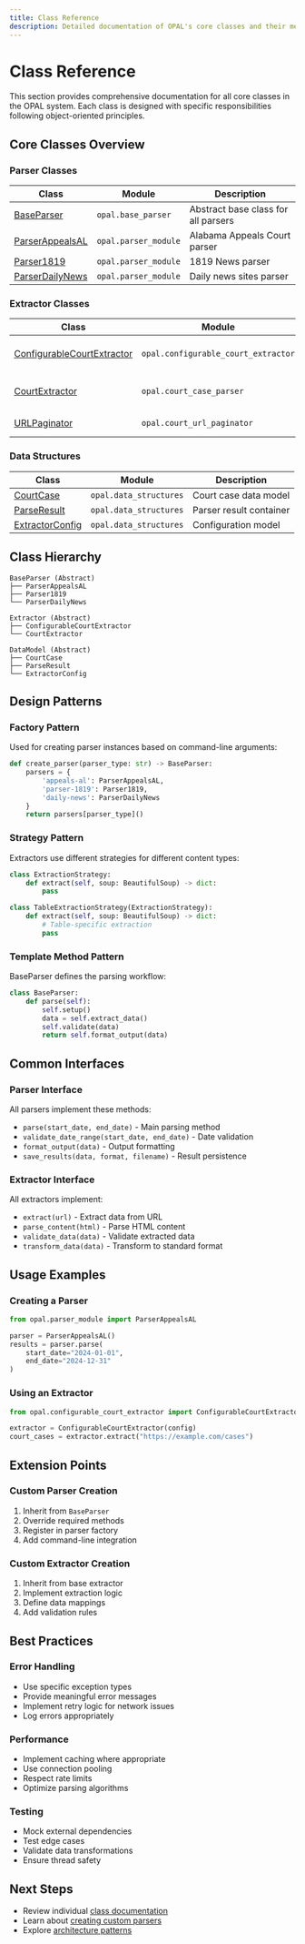 ```yaml
---
title: Class Reference
description: Detailed documentation of OPAL's core classes and their methods
---
```


# Class Reference

This section provides comprehensive documentation for all core classes in the OPAL system. Each class is designed with specific responsibilities following object-oriented principles.

## Core Classes Overview

### Parser Classes

| Class | Module | Description |
|-------|--------|-------------|
| [BaseParser](../../reference/base-parser.md) | `opal.base_parser` | Abstract base class for all parsers |
| [ParserAppealsAL](../../reference/parser-appeals-al.md) | `opal.parser_module` | Alabama Appeals Court parser |
| [Parser1819](../../reference/parser-1819.md) | `opal.parser_module` | 1819 News parser |
| [ParserDailyNews](../../reference/parser-daily-news.md) | `opal.parser_module` | Daily news sites parser |

### Extractor Classes

| Class | Module | Description |
|-------|--------|-------------|
| [ConfigurableCourtExtractor](../../reference/court-extractor-classes.md) | `opal.configurable_court_extractor` | Flexible court data extractor |
| [CourtExtractor](../../reference/court-extractor-classes.md) | `opal.court_case_parser` | Core extraction logic |
| [URLPaginator](../../reference/court_url_paginator.md) | `opal.court_url_paginator` | Handles pagination |

### Data Structures

| Class | Module | Description |
|-------|--------|-------------|
| [CourtCase](../../reference/data_structures.md) | `opal.data_structures` | Court case data model |
| [ParseResult](../../reference/data_structures.md) | `opal.data_structures` | Parser result container |
| [ExtractorConfig](../../reference/data_structures.md) | `opal.data_structures` | Configuration model |

## Class Hierarchy

```
BaseParser (Abstract)
├── ParserAppealsAL
├── Parser1819
└── ParserDailyNews

Extractor (Abstract)
├── ConfigurableCourtExtractor
└── CourtExtractor

DataModel (Abstract)
├── CourtCase
├── ParseResult
└── ExtractorConfig
```

## Design Patterns

### Factory Pattern
Used for creating parser instances based on command-line arguments:

```python
def create_parser(parser_type: str) -> BaseParser:
    parsers = {
        'appeals-al': ParserAppealsAL,
        'parser-1819': Parser1819,
        'daily-news': ParserDailyNews
    }
    return parsers[parser_type]()
```

### Strategy Pattern
Extractors use different strategies for different content types:

```python
class ExtractionStrategy:
    def extract(self, soup: BeautifulSoup) -> dict:
        pass

class TableExtractionStrategy(ExtractionStrategy):
    def extract(self, soup: BeautifulSoup) -> dict:
        # Table-specific extraction
        pass
```

### Template Method Pattern
BaseParser defines the parsing workflow:

```python
class BaseParser:
    def parse(self):
        self.setup()
        data = self.extract_data()
        self.validate(data)
        return self.format_output(data)
```

## Common Interfaces

### Parser Interface
All parsers implement these methods:

- `parse(start_date, end_date)` - Main parsing method
- `validate_date_range(start_date, end_date)` - Date validation
- `format_output(data)` - Output formatting
- `save_results(data, format, filename)` - Result persistence

### Extractor Interface
All extractors implement:

- `extract(url)` - Extract data from URL
- `parse_content(html)` - Parse HTML content
- `validate_data(data)` - Validate extracted data
- `transform_data(data)` - Transform to standard format

## Usage Examples

### Creating a Parser
```python
from opal.parser_module import ParserAppealsAL

parser = ParserAppealsAL()
results = parser.parse(
    start_date="2024-01-01",
    end_date="2024-12-31"
)
```

### Using an Extractor
```python
from opal.configurable_court_extractor import ConfigurableCourtExtractor

extractor = ConfigurableCourtExtractor(config)
court_cases = extractor.extract("https://example.com/cases")
```

## Extension Points

### Custom Parser Creation
1. Inherit from `BaseParser`
2. Override required methods
3. Register in parser factory
4. Add command-line integration

### Custom Extractor Creation
1. Inherit from base extractor
2. Implement extraction logic
3. Define data mappings
4. Add validation rules

## Best Practices

### Error Handling
- Use specific exception types
- Provide meaningful error messages
- Implement retry logic for network issues
- Log errors appropriately

### Performance
- Implement caching where appropriate
- Use connection pooling
- Respect rate limits
- Optimize parsing algorithms

### Testing
- Mock external dependencies
- Test edge cases
- Validate data transformations
- Ensure thread safety

## Next Steps

- Review individual [class documentation](../../reference/base-parser.md)
- Learn about [creating custom parsers](../creating-custom-parsers.md)
- Explore [architecture patterns](../architecture.md)